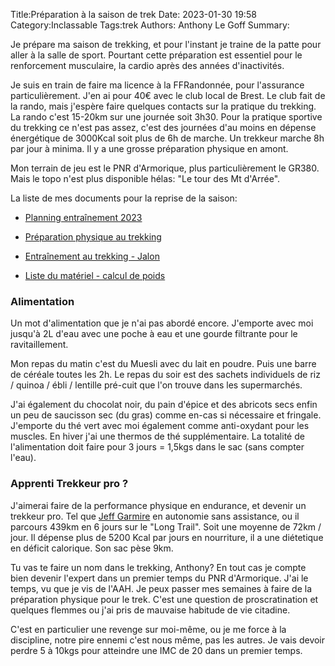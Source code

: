 ﻿Title:Préparation à la saison de trek
Date: 2023-01-30 19:58
Category:Inclassable
Tags:trek
Authors: Anthony Le Goff
Summary:

Je prépare ma saison de trekking, et pour l'instant je traine de la patte pour aller à la salle de sport. Pourtant cette préparation est essentiel pour le renforcement musculaire, la cardio après des années d'inactivités.  

Je suis en train de faire ma licence à la FFRandonnée, pour l'assurance particulièrement. J'en ai pour 40€ avec le club local de Brest. Le club fait de la rando, mais j'espère faire quelques contacts sur la pratique du trekking. La rando c'est 15-20km sur une journée soit 3h30. Pour la pratique sportive du trekking ce n'est pas assez, c'est des journées d'au moins en dépense énergétique de 3000Kcal soit plus de 6h de marche. Un trekkeur marche 8h par jour à minima. Il y a une grosse préparation physique en amont.  

Mon terrain de jeu est le PNR d'Armorique, plus particulièrement le GR380. Mais le topo n'est plus disponible hélas: "Le tour des Mt d'Arrée".  

La liste de mes documents pour la reprise de la saison:  

*   [Planning entraînement 2023](https://www.dropbox.com/scl/fi/czmvib5hgckgi9b2vcvnj/planning-entrainement-2023.ods?dl=0&rlkey=y9bhdlgjznmrzu3vhl3r4rcqc)  
    
*   [Préparation physique au trekking](https://www.dropbox.com/scl/fi/cj2u58z7kkli60nl2kna3/prepa-physique.odt?dl=0&rlkey=bn7pa1ukjprb8betxay0ln64h)  
    
*   [Entraînement au trekking - Jalon](https://www.dropbox.com/scl/fi/dqe6e494f9kmp1lovhwdx/trekking-jalon.odt?dl=0&rlkey=2tsulnoolag10cbygh6fj7si6)  
    
*   [Liste du matériel - calcul de poids](https://www.dropbox.com/scl/fi/hh15cclal8wool8p4nak4/listing-matos.ods?dl=0&rlkey=kgx00hej2zituwbky29vj1i4q)  
    
### Alimentation

Un mot d'alimentation que je n'ai pas abordé encore. J'emporte avec moi jusqu'à 2L d'eau avec une poche à eau et une gourde filtrante pour le ravitaillement.  

Mon repas du matin c'est du Muesli avec du lait en poudre. Puis une barre de céréale toutes les 2h. Le repas du soir est des sachets individuels de riz / quinoa / ébli / lentille pré-cuit que l'on trouve dans les supermarchés.  

J'ai également du chocolat noir, du pain d'épice et des abricots secs enfin un peu de saucisson sec (du gras) comme en-cas si nécessaire et fringale. J'emporte du thé vert avec moi également comme anti-oxydant pour les muscles. En hiver j'ai une thermos de thé supplémentaire. La totalité de l'alimentation doit faire pour 3 jours = 1,5kgs dans le sac (sans compter l'eau).

### Apprenti Trekkeur pro ?

J'aimerai faire de la performance physique en endurance, et devenir un trekkeur pro. Tel que [Jeff Garmire](https://www.widermag.com/news-trekking-439-km-moins-6-jours-les-forets-nord-est-americain) en autonomie sans assistance, ou il parcours 439km en 6 jours sur le "Long Trail". Soit une moyenne de 72km / jour. Il dépense plus de 5200 Kcal par jours en nourriture, il a une diétetique en déficit calorique. Son sac pèse 9km.

Tu vas te faire un nom dans le trekking, Anthony? En tout cas je compte bien devenir l'expert dans un premier temps du PNR d'Armorique. J'ai le temps, vu que je vis de l'AAH. Je peux passer mes semaines à faire de la préparation physique pour le trek. C'est une question de proscratination et quelques flemmes ou j'ai pris de mauvaise habitude de vie citadine.

C'est en particulier une revenge sur moi-même, ou je me force à la discipline, notre pire ennemi c'est nous même, pas les autres. Je vais devoir perdre 5 à 10kgs pour atteindre une IMC de 20 dans un premier temps.